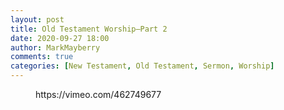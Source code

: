 ```yaml
---
layout: post
title: Old Testament Worship—Part 2
date: 2020-09-27 18:00
author: MarkMayberry
comments: true
categories: [New Testament, Old Testament, Sermon, Worship]
---
```

<!-- wp:core-embed/vimeo {"url":"https://vimeo.com/462749677","type":"video","providerNameSlug":"vimeo","className":"wp-embed-aspect-4-3 wp-has-aspect-ratio"} -->
<figure class="wp-block-embed-vimeo wp-block-embed is-type-video is-provider-vimeo wp-embed-aspect-4-3 wp-has-aspect-ratio"><div class="wp-block-embed__wrapper">
https://vimeo.com/462749677
</div></figure>
<!-- /wp:core-embed/vimeo -->
